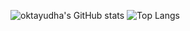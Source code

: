 <!--![Top Langs](https://github-readme-stats.vercel.app/api/top-langs/?username=oktayudha05&layout=compact)-->
![oktayudha's GitHub stats](https://github-readme-stats.vercel.app/api/wakatime?username=oktayudha05&show_icons=true&theme=transparent)
![Top Langs](https://github-readme-stats.vercel.app/api/top-langs/?username=oktayudha05&layout=compact&icons=true&theme=transparent)
<!--
**oktayudha05/oktayudha05** is a ✨ _special_ ✨ repository because its `README.md` (this file) appears on your GitHub profile.

Here are some ideas to get you started:

- 🔭 I’m currently working on ...
- 🌱 I’m currently learning ...
- 👯 I’m looking to collaborate on ...
- 🤔 I’m looking for help with ...
- 💬 Ask me about ...
- 📫 How to reach me: ...
- 😄 Pronouns: ...
- ⚡ Fun fact: ...
-->

